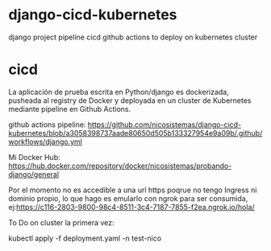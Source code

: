 # django-cicd-kubernetes
django project pipeline cicd github actions to deploy on kubernetes cluster
# cicd
La aplicación de prueba escrita en Python/django es dockerizada, pusheada al registry de Docker y deployada en un cluster de Kubernetes mediante pipeline en Github Actions.

github actions pipeline: https://github.com/nicosistemas/django-cicd-kubernetes/blob/a3058398737aade80650d505b133327954e9a09b/.github/workflows/django.yml

Mi Docker Hub: https://hub.docker.com/repository/docker/nicosistemas/probando-django/general

Por el momento no es accedible a una url https poqrue no tengo Ingress ni dominio propio, lo que hago es emularlo con ngrok para ser consumida,
ej:https://c116-2803-9800-98c4-8511-3c4-7187-7855-f2ea.ngrok.io/hola/


To Do on cluster la primera vez:

kubectl apply -f deployment.yaml -n test-nico
